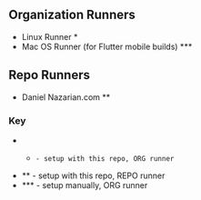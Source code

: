 ## Organization Runners
- Linux Runner *
- Mac OS Runner (for Flutter mobile builds) ***


## Repo Runners
- Daniel Nazarian.com **


### Key
- *     - setup with this repo, ORG runner
- **    - setup with this repo, REPO runner
- ***   - setup manually, ORG runner